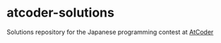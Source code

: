 # atcoder-solutions
Solutions repository for the Japanese programming contest at [AtCoder](https://beta.atcoder.jp/)
